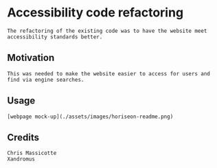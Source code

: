 # Accessibility code refactoring

    The refactoring of the existing code was to have the website meet accessibility standards better.

## Motivation

    This was needed to make the website easier to access for users and find via engine searches.

## Usage

    [webpage mock-up](./assets/images/horiseon-readme.png)

## Credits

    Chris Massicotte
    Xandromus